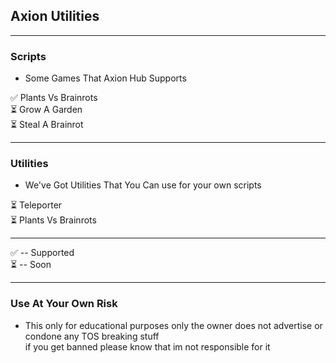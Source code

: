 ## Axion Utilities

---

### Scripts
- Some Games That Axion Hub Supports

✅ Plants Vs Brainrots  
⏳ Grow A Garden  
⏳ Steal A Brainrot  

---

### Utilities
- We've Got Utilities That You Can use for your own scripts

⏳ Teleporter  
⏳ Plants Vs Brainrots  

---

✅ -- Supported  
⏳ -- Soon  

---

### Use At Your Own Risk
- This only for educational purposes only the owner does not advertise or condone any TOS breaking stuff  
if you get banned please know that im not responsible for it
